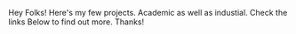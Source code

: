 Hey Folks! Here's my few projects. Academic as well as industial. Check the links Below to find out more. Thanks! 
